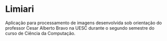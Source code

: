 # Limiari
Aplicação para processamento de imagens desenvolvida sob orientação do professor Cesar Alberto Bravo na UESC durante o segundo semestre do curso de Ciência da Computação.
